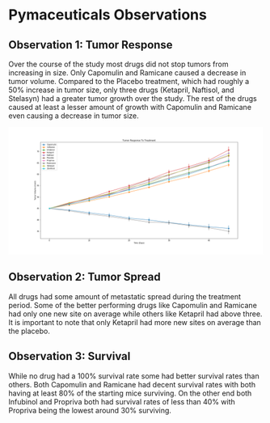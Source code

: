 # Pymaceuticals Observations

## Observation 1: Tumor Response
Over the course of the study most drugs did not stop tumors from increasing in size.  Only Capomulin and Ramicane caused a decrease in tumor volume.  Compared to the Placebo treatment, which had roughly a 50% increase in tumor size, only three drugs (Ketapril, Naftisol, and Stelasyn) had a greater tumor growth over the study.  The rest of the drugs caused at least a lesser amount of growth with Capomulin and Ramicane even causing a decrease in tumor size.

![](TumorResponseToTreatment.png)

## Observation 2: Tumor Spread
All drugs had some amount of metastatic spread during the treatment period.  Some of the better performing drugs like Capomulin and Ramicane had only one new site on average while others like Ketapril had above three.  It is important to note that only Ketapril had more new sites on average than the placebo.

## Observation 3: Survival
While no drug had a 100% survival rate some had better survival rates than others.  Both Capomulin and Ramicane had decent survival rates with both having at least 80% of the starting mice surviving.  On the other end both Infubinol and Propriva both had survival rates of less than 40% with Propriva being the lowest around 30% surviving. 
